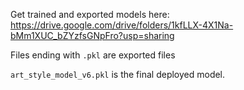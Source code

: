 Get trained and exported models here: https://drive.google.com/drive/folders/1kfLLX-4X1Na-bMm1XUC_bZYzfsGNpFro?usp=sharing <br/>

Files ending with `.pkl` are exported files <br>

`art_style_model_v6.pkl` is the final deployed model.
